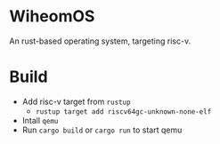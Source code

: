 # WiheomOS

An rust-based operating system, targeting risc-v.

# Build

- Add risc-v target from `rustup`
    - `rustup target add riscv64gc-unknown-none-elf`
- Intall `qemu`
- Run `cargo build` or `cargo run` to start qemu

